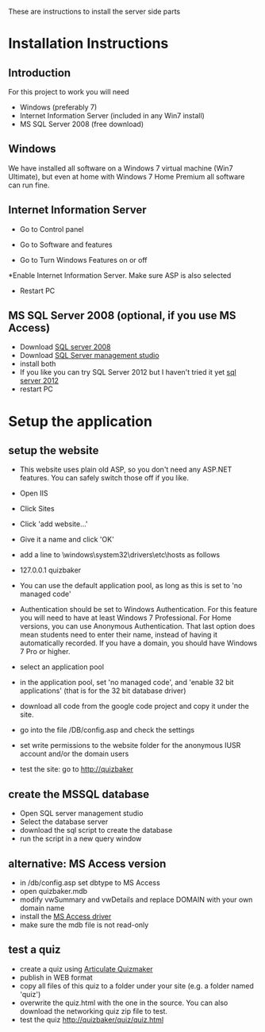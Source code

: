 These are instructions to install the server side parts 

# <a name="Installation_Instructions"></a>Installation Instructions[](#Installation_Instructions)

## <a name="Introduction"></a>Introduction[](#Introduction)

For this project to work you will need 


*   Windows (preferably 7)
*   Internet Information Server (included in any Win7 install)
*   MS SQL Server 2008 (free download)

## <a name="Windows"></a>Windows[](#Windows)

We have installed all software on a Windows 7 virtual machine (Win7 Ultimate), but even at home with Windows 7 Home Premium all software can run fine. 

## <a name="Internet_Information_Server"></a>Internet Information Server[](#Internet_Information_Server)


*   Go to Control panel

*   Go to Software and features

*   Go to Turn Windows Features on or off

*Enable Internet Information Server. Make sure ASP is also selected

*   Restart PC

## <a name="MS_SQL_Server_2008_(optional,_if_you_use_MS_Access)"></a>MS SQL Server 2008 (optional, if you use MS Access)[](#MS_SQL_Server_2008_(optional,_if_you_use_MS_Access))


*   Download [SQL server 2008](http://www.microsoft.com/download/en/details.aspx?id=20302)
*   Download [SQL Server management studio](http://www.microsoft.com/download/en/details.aspx?id=7593)
*   install both
*   If you like you can try SQL Server 2012 but I haven't tried it yet [sql server 2012](http://www.microsoft.com/betaexperience/pd/SQLEXPCTAV2/enus/default.aspx)
*   restart PC

# <a name="Setup_the_application"></a>Setup the application[](#Setup_the_application)

## <a name="setup_the_website"></a>setup the website[](#setup_the_website)


*   This website uses plain old ASP, so you don't need any ASP.NET features. You can safely switch those off if you like.
*   Open IIS
*   Click Sites
*   Click 'add website...'
*   Give it a name and click 'OK'
*   add a line to \windows\system32\drivers\etc\hosts as follows


*   127.0.0.1 quizbaker
*   You can use the default application pool, as long as this is set to 'no managed code'
*   Authentication should be set to Windows Authentication. For this feature you will need to have at least Windows 7 Professional. For Home versions, you can use Anonymous Authentication. That last option does mean students need to enter their name, instead of having it automatically recorded. If you have a domain, you should have Windows 7 Pro or higher.
*   select an application pool
*   in the application pool, set 'no managed code', and 'enable 32 bit applications' (that is for the 32 bit database driver)
*   download all code from the google code project and copy it under the site.
*   go into the file /DB/config.asp and check the settings
*   set write permissions to the website folder for the anonymous IUSR account and/or the domain users
*   test the site: go to [http://quizbaker](http://quizbaker)

## <a name="create_the_MSSQL_database"></a>create the MSSQL database[](#create_the_MSSQL_database)


*   Open SQL server management studio
*   Select the database server
*   download the sql script to create the database
*   run the script in a new query window

## <a name="alternative:_MS_Access_version"></a>alternative: MS Access version[](#alternative:_MS_Access_version)


*   in /db/config.asp set dbtype to MS Access
*   open quizbaker.mdb
*   modify vwSummary and vwDetails and replace DOMAIN with your own domain name
*   install the [MS Access driver](http://www.microsoft.com/download/en/details.aspx?id=13255)
*   make sure the mdb file is not read-only

## <a name="test_a_quiz"></a>test a quiz[](#test_a_quiz)


*   create a quiz using [Articulate Quizmaker](http://www.articulate.com/)
*   publish in WEB format
*   copy all files of this quiz to a folder under your site (e.g. a folder named 'quiz')
*   overwrite the quiz.html with the one in the source. You can also download the networking quiz zip file to test.
*   test the quiz [http://quizbaker/quiz/quiz.html](http://quizbaker/quiz/quiz.html)

